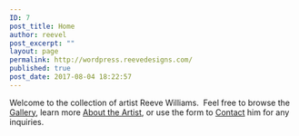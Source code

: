 ```yaml
---
ID: 7
post_title: Home
author: reevel
post_excerpt: ""
layout: page
permalink: http://wordpress.reevedesigns.com/
published: true
post_date: 2017-08-04 18:22:57
---
```

Welcome to the collection of artist Reeve Williams.  Feel free to browse the <a href="http://wordpress.reevedesigns.com/gallery/">Gallery</a>, learn more <a href="http://wordpress.reevedesigns.com/about/">About the Artist</a>, or use the form to <a href="http://wordpress.reevedesigns.com/contact/">Contact</a> him for any inquiries.